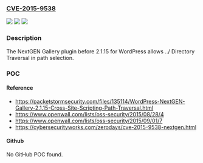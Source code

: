 ### [CVE-2015-9538](https://cve.mitre.org/cgi-bin/cvename.cgi?name=CVE-2015-9538)
![](https://img.shields.io/static/v1?label=Product&message=n%2Fa&color=blue)
![](https://img.shields.io/static/v1?label=Version&message=n%2Fa&color=blue)
![](https://img.shields.io/static/v1?label=Vulnerability&message=n%2Fa&color=brighgreen)

### Description

The NextGEN Gallery plugin before 2.1.15 for WordPress allows ../ Directory Traversal in path selection.

### POC

#### Reference
- https://packetstormsecurity.com/files/135114/WordPress-NextGEN-Gallery-2.1.15-Cross-Site-Scripting-Path-Traversal.html
- https://www.openwall.com/lists/oss-security/2015/08/28/4
- https://www.openwall.com/lists/oss-security/2015/09/01/7
- https://cybersecurityworks.com/zerodays/cve-2015-9538-nextgen.html

#### Github
No GitHub POC found.

